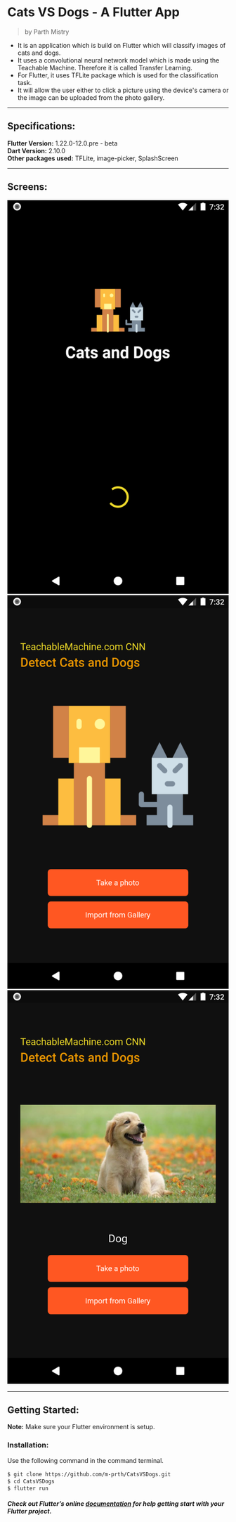 # Cats VS Dogs - A Flutter App
> by Parth Mistry

* It is an application which is build on Flutter which will classify images of cats and dogs.  
* It uses a convolutional neural network model which is made using the Teachable Machine. Therefore it is called Transfer Learning.  
* For Flutter, it uses TFLite package which is used for the classification task.  
* It will allow the user either to click a picture using the device's camera or the image can be uploaded from the photo gallery.

---

## Specifications:  
**Flutter Version:** 1.22.0-12.0.pre - beta  
**Dart Version:** 2.10.0  
**Other packages used:** TFLite, image-picker, SplashScreen

---
## Screens:
<div>
 <img src="screens\Screenshot_1601042573.png" alt=""  /> 
 <img src="screens\Screenshot_1601042533.png" alt=""  />
 <img src="screens\Screenshot_1601042579.png" alt="" />
</div>

---

## Getting Started:  
**Note:** Make sure your Flutter environment is setup.  
### Installation:  
Use the following command in the command terminal.
```
$ git clone https://github.com/m-prth/CatsVSDogs.git
$ cd CatsVSDogs
$ flutter run
```

##### Check out Flutter’s online [documentation](http://flutter.io/) for help getting start with your Flutter project.